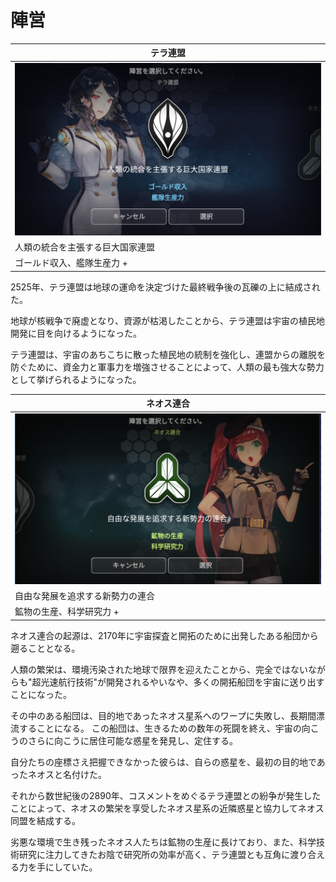 # 陣営

|テラ連盟|
| --- |
|![](_images/1.png)|
|人類の統合を主張する巨大国家連盟|
|ゴールド収入、艦隊生産力 +|
2525年、テラ連盟は地球の運命を決定づけた最終戦争後の瓦礫の上に結成された。

地球が核戦争で廃虚となり、資源が枯渇したことから、テラ連盟は宇宙の植民地開発に目を向けるようになった。

テラ連盟は、宇宙のあちこちに散った植民地の統制を強化し、連盟からの離脱を防ぐために、資金力と軍事力を増強させることによって、人類の最も強大な勢力として挙げられるようになった。


|ネオス連合|
| --- |
|![](_images/2.png)|
|自由な発展を追求する新勢力の連合|
|鉱物の生産、科学研究力 +|

ネオス連合の起源は、2170年に宇宙探査と開拓のために出発したある船団から遡ることとなる。

人類の繁栄は、環境汚染された地球で限界を迎えたことから、完全ではないながらも"超光速航行技術"が開発されるやいなや、多くの開拓船団を宇宙に送り出すことになった。

その中のある船団は、目的地であったネオス星系へのワープに失敗し、長期間漂流することになる。
この船団は、生きるための数年の死闘を終え、宇宙の向こうのさらに向こうに居住可能な惑星を発見し、定住する。

自分たちの座標さえ把握できなかった彼らは、自らの惑星を、最初の目的地であったネオスと名付けた。

それから数世紀後の2890年、コスメントをめぐるテラ連盟との紛争が発生したことによって、ネオスの繁栄を享受したネオス星系の近隣惑星と協力してネオス同盟を結成する。

劣悪な環境で生き残ったネオス人たちは鉱物の生産に長けており、また、科学技術研究に注力してきたお陰で研究所の効率が高く、テラ連盟とも互角に渡り合える力を手にしていた。